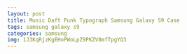 ```yaml
---
layout: post
title: Music Daft Punk Typograph Samsung Galaxy S9 Case
tags: samsung galaxy s9
categories: samsung
img: 1J3KqRjzKgEHoPWoLpZ9PKZV8mfTpgYQ3
---
```

